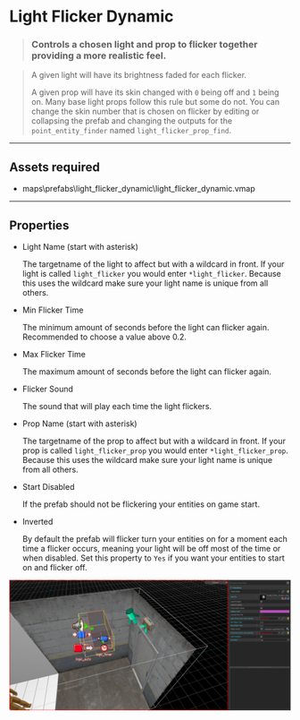 # Light Flicker Dynamic

> ### Controls a chosen light and prop to flicker together providing a more realistic feel.

> A given light will have its brightness faded for each flicker.
> 
> A given prop will have its skin changed with `0` being off and `1` being on. Many base light props follow this rule but some do not. You can change the skin number that is chosen on flicker by editing or collapsing the prefab and changing the outputs for the `point_entity_finder` named `light_flicker_prop_find`.

---

## Assets required

- maps\prefabs\light_flicker_dynamic\light_flicker_dynamic.vmap

---

## Properties

- Light Name (start with asterisk)

    The targetname of the light to affect but with a wildcard in front. If your light is called `light_flicker` you would enter `*light_flicker`. Because this uses the wildcard make sure your light name is unique from all others.

- Min Flicker Time

    The minimum amount of seconds before the light can flicker again. Recommended to choose a value above 0.2.

- Max Flicker Time

    The maximum amount of seconds before the light can flicker again.

- Flicker Sound

    The sound that will play each time the light flickers.

- Prop Name (start with asterisk)

    The targetname of the prop to affect but with a wildcard in front. If your prop is called `light_flicker_prop` you would enter `*light_flicker_prop`. Because this uses the wildcard make sure your light name is unique from all others.

- Start Disabled

    If the prefab should not be flickering your entities on game start.

- Inverted

    By default the prefab will flicker turn your entities on for a moment each time a flicker occurs, meaning your light will be off most of the time or when disabled. Set this property to `Yes` if you want your entities to start on and flicker off.

![Example image](.images/example_image.png)